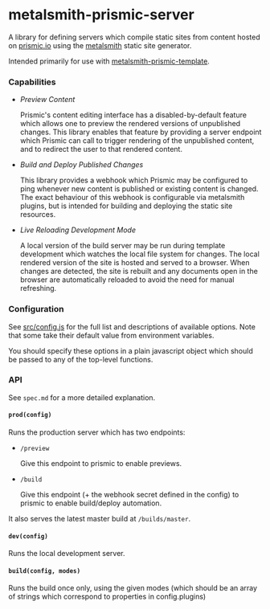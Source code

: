 # metalsmith-prismic-server

A library for defining servers which compile static sites from content hosted on [prismic.io](https://prismic.io/) using the [metalsmith](http://metalsmith.io/) static site generator.

Intended primarily for use with [metalsmith-prismic-template](https://github.com/futurice/metalsmith-prismic-template).

### Capabilities

- *Preview Content*

  Prismic's content editing interface has a disabled-by-default feature which allows one to preview the rendered versions of unpublished changes. This library enables that feature by providing a server endpoint which Prismic can call to trigger rendering of the unpublished content, and to redirect the user to that rendered content.

- *Build and Deploy Published Changes*

  This library provides a webhook which Prismic may be configured to ping whenever new content is published or existing content is changed. The exact behaviour of this webhook is configurable via metalsmith plugins, but is intended for building and deploying the static site resources.

- *Live Reloading Development Mode*

  A local version of the build server may be run during template development which watches the local file system for changes. The local rendered version of the site is hosted and served to a browser. When changes are detected, the site is rebuilt and any documents open in the browser are automatically reloaded to avoid the need for manual refreshing.

### Configuration

See [src/config.js](src/config.js) for the full list and descriptions of available options. Note that some take their default value from environment variables.

You should specify these options in a plain javascript object which should be passed to any of the top-level functions.

### API

See `spec.md` for a more detailed explanation.

#### `prod(config)`

Runs the production server which has two endpoints:

- `/preview`

  Give this endpoint to prismic to enable previews.

- `/build`

  Give this endpoint (+ the webhook secret defined in the config) to prismic to enable
  build/deploy automation.

It also serves the latest master build at `/builds/master`.

#### `dev(config)`

Runs the local development server.

#### `build(config, modes)`

Runs the build once only, using the given modes (which should be an array of strings which correspond to properties in config.plugins)
